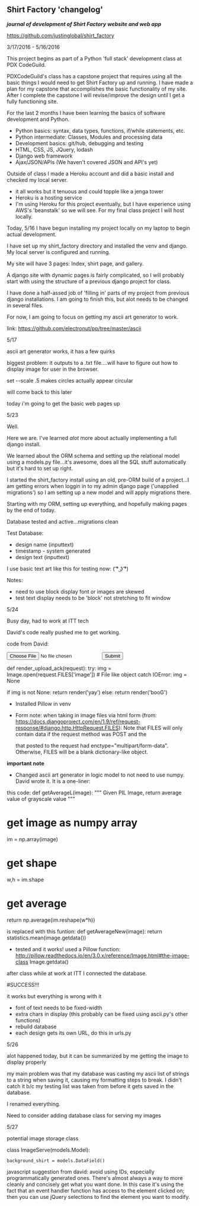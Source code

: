 ## Shirt Factory 'changelog'

***_journal of development of Shirt Factory website and web app_***

https://github.com/justinglobal/shirt_factory

3/17/2016 - 5/16/2016

This project begins as part of a Python 'full stack' development class at PDX CodeGuild.

PDXCodeGuild's class has a capstone project that requires using all the basic things I would need to get Shirt Factory up and running. I have made a plan for my capstone that accomplishes the basic functionality of my site. After I complete the capstone I will revise/improve the design until I get a fully functioning site.

For the last 2 months I have been learning the basics of software development and Python.
  - Python basics: syntax, data types, functions, if/while statements, etc.
  - Python intermediate: Classes, Modules and processing data
  - Development basics: git/hub, debugging and testing
  - HTML, CSS, JS, JQuery, lodash
  - Django web framework
  - Ajax/JSON/APIs (We haven't covered JSON and API's yet)

Outside of class I made a Heroku account and did a basic install and checked my local server.
  - it all works but it tenuous and could topple like a jenga tower
  - Heroku is a hosting service
  - I'm using Heroku for this project eventually, but I have experience using AWS's 'beanstalk' so we will see. For my final class project I will host locally.

Today, 5/16 I have begun installing my project locally on my laptop to begin actual development.

I have set up my shirt_factory directory and installed the venv and django. My local server is configured and running.

My site will have 3 pages: Index, shirt page, and gallery.

A django site with dynamic pages is fairly complicated, so I will probably start with using the structure of a previous django project for class.

I have done a half-assed job of 'filling in' parts of my project from previous django installations. I am going to finish this, but alot needs to be changed in several files.

For now, I am going to focus on getting my ascii art generator to work.

link: https://github.com/electronut/pp/tree/master/ascii

5/17

ascii art generator works, it has a few quirks

biggest problem: it outputs to a .txt file....will have to figure out how to display image for user in the browser.

set --scale .5 makes circles actually appear circular

will come back to this later

today i'm going to get the basic web pages up

5/23

Well.

Here we are. I've learned *alot* more about actually implementing a full django install.

We learned about the ORM schema and setting up the relational model using a models.py file...it's awesome, does all the SQL stuff automatically but it's hard to set up right.

I started the shirt_factory install using an old, pre-ORM build of a project...I am getting errors when loggin in to my admin django page ('unapplied migrations') so I am setting up a new model and will apply migrations there.

Starting with my ORM, setting up everything, and hopefully making pages by the end of today.

Database tested and active...migrations clean

Test Database:
  - design name (inputtext)
  - timestamp - system generated
  - design text (inputtext)

I use basic text art like this for testing now: ( ͡° ͜ʖ ͡°)

Notes:

- need to use block display font or images are skewed
- test text display needs to be 'block' not stretching to fit window

5/24

Busy day, had to work at ITT tech

David's code really pushed me to get working.

code from David:

<form action="{% url 'upload_ack' %}" method="post">
  <input type="file" name="image">
  <input type="submit">
</form>


def render_upload_ack(request):
  try:
    img = Image.open(request.FILES['image'])  # File like object
  catch IOError:
    img = None

  if img is not None:
    return render('yay')
  else:
    return render('booG')

- Installed Pillow in venv

- Form note: when taking in image files via html form (from: https://docs.djangoproject.com/en/1.9/ref/request-response/#django.http.HttpRequest.FILES):
Note that FILES will only contain data if the request method was POST and the <form> that posted to the request had enctype="multipart/form-data". Otherwise, FILES will be a blank dictionary-like object.

**important note**
- Changed ascii art generator in logic model to not need to use numpy. David wrote it. It is a one-liner:

this code:
def getAverageL(image):
    """
   Given PIL Image, return average value of grayscale value
   """
   # get image as numpy array
   im = np.array(image)
   # get shape
   w,h = im.shape
   # get average
   return np.average(im.reshape(w*h))

is replaced with this funtion:
def getAverageNew(image):
    return statistics.mean(image.getdata())

- tested and it works! used a Pillow function: http://pillow.readthedocs.io/en/3.0.x/reference/Image.html#the-image-class Image.getdata()

after class while at work at ITT I connected the database.

#SUCCESS!!!

it works but everything is wrong with it

- font of text needs to be fixed-width
- extra chars in display (this probably can be fixed using ascii.py's other functions)
- rebuild database
- each design gets its own URL, do this in urls.py

5/26

alot happened today, but it can be summarized by me getting the image to display properly

my main problem was that my database was casting my ascii list of strings to a string when saving it, causing my formatting steps to break. I didn't catch it b/c my testing list was taken from before it gets saved in the database.

I renamed everything.

Need to consider adding database class for serving my images

5/27

potential image storage class

class ImageServe(models.Model):

    background_shirt = models.DataField()

javascript suggestion from david:  avoid using IDs, especially programmatically generated ones. There's almost always a way to more cleanly and concisely get what you want done. In this case it's using the fact that an event handler function has access to the element clicked on; then you can use jQuery selections to find the element you want to modify.
